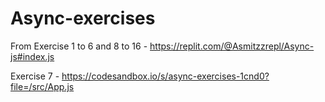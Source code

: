 # Async-exercises

From Exercise 1 to 6 and 8 to 16 - https://replit.com/@Asmitzzrepl/Async-js#index.js

Exercise 7 - https://codesandbox.io/s/async-exercises-1cnd0?file=/src/App.js
